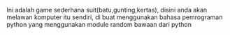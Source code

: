 Ini adalah game sederhana suit(batu,gunting,kertas), disini anda akan melawan komputer itu sendiri, di buat menggunakan bahasa pemrograman python yang menggunakan module random bawaan dari python
